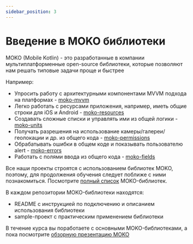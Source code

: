 ```yaml
---
sidebar_position: 3
---
```


# Введение в MOKO библиотеки

MOKO (Mobile Kotlin) - это разработанные в компании мультиплатформенные open-source библиотеки, которые позволяют нам решать типовые задачи проще и быстрее  

Например:
- Упросить работу с архитектурными компонентами MVVM подхода на платформах - [moko-mvvm](https://github.com/icerockdev/moko-mvvm) 
- Легко работать с ресурсами приложения, например, иметь общие строки для iOS и Android - [moko-resources](https://github.com/icerockdev/moko-resources)
- Создавать сложные списки и управлять ими из общей логики - [moko-units](https://github.com/icerockdev/moko-units)
- Получать разрешения на использование камеры/галереи/геолокации и др. из общего кода - [moko-permissions](https://github.com/icerockdev/moko-permissions)
- Обрабатывать ошибки в общем коде и показывать пользователю alert - [moko-errors](https://github.com/icerockdev/moko-errors)
- Работать с полями ввода из общего кода - [moko-fields](https://github.com/icerockdev/moko-fields)

Все наши проекты строятся с использованием библиотек MOKO, поэтому, для продолжения обучения следует поближе с ними познакомиться. Посмотрите [полный список](https://moko.icerock.dev/) MOKO-библиотек. 

В каждом репозитории MOKO-библиотеки находятся:
- README с инструкцией по подключению и описанием использования библиотеки
- sample-проект с практическим применением библиотеки

В течение курса вы поработаете с основными MOKO-библиотеками, а пока посмотрите [обзорную презентацию MOKO](https://www.youtube.com/watch?v=-JjQJG-xkRE)
